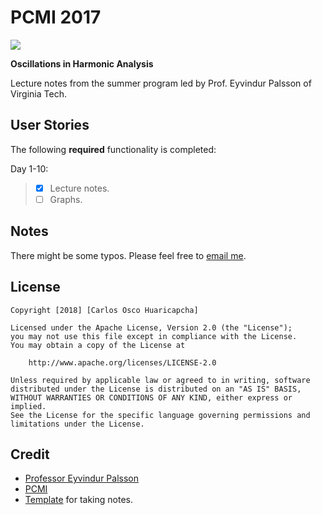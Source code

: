 # PCMI 2017
[![](http://projects.ias.edu/pcmi/pcmibanner2016.jpg)](https://pcmi.ias.edu/program-uss/2018)

**Oscillations in Harmonic Analysis** 

Lecture notes from the summer program led by Prof. Eyvindur Palsson of Virginia Tech.


## User Stories

The following **required** functionality is completed:

Day 1-10:

> - [x] Lecture notes.
> - [ ] Graphs.

## Notes

There might be some typos. Please feel free to [email me](coscohua@mail.sfu.edu).


## License

    Copyright [2018] [Carlos Osco Huaricapcha]

    Licensed under the Apache License, Version 2.0 (the "License");
    you may not use this file except in compliance with the License.
    You may obtain a copy of the License at

        http://www.apache.org/licenses/LICENSE-2.0

    Unless required by applicable law or agreed to in writing, software
    distributed under the License is distributed on an "AS IS" BASIS,
    WITHOUT WARRANTIES OR CONDITIONS OF ANY KIND, either express or implied.
    See the License for the specific language governing permissions and
    limitations under the License.


## Credit
- [Professor Eyvindur Palsson](https://www.math.vt.edu/people/palsson/)
- [PCMI](https://pcmi.ias.edu/)
- [Template](github.org/christhomson/lecture-notes) for taking notes.
